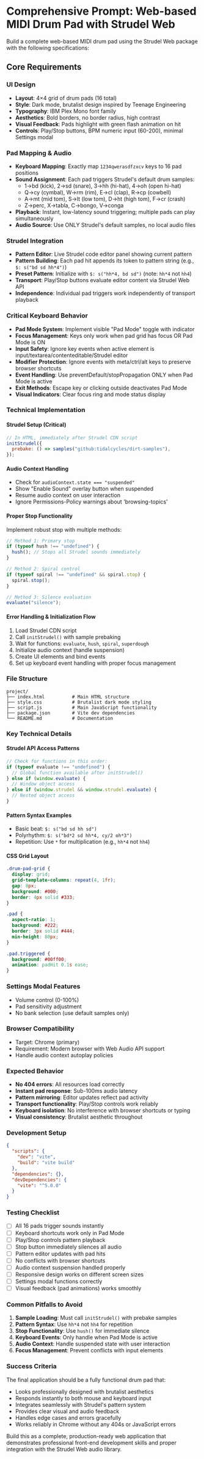 # Comprehensive Prompt: Web-based MIDI Drum Pad with Strudel Web

Build a complete web-based MIDI drum pad using the Strudel Web package with the following specifications:

## Core Requirements

### UI Design

- **Layout**: 4×4 grid of drum pads (16 total)
- **Style**: Dark mode, brutalist design inspired by Teenage Engineering
- **Typography**: IBM Plex Mono font family
- **Aesthetics**: Bold borders, no border radius, high contrast
- **Visual Feedback**: Pads highlight with green flash animation on hit
- **Controls**: Play/Stop buttons, BPM numeric input (60-200), minimal Settings modal

### Pad Mapping & Audio

- **Keyboard Mapping**: Exactly map `1234qwerasdfzxcv` keys to 16 pad positions
- **Sound Assignment**: Each pad triggers Strudel's default drum samples:
  - 1→bd (kick), 2→sd (snare), 3→hh (hi-hat), 4→oh (open hi-hat)
  - Q→cy (cymbal), W→rm (rim), E→cl (clap), R→cp (cowbell)
  - A→mt (mid tom), S→lt (low tom), D→ht (high tom), F→cr (crash)
  - Z→perc, X→tabla, C→bongo, V→conga
- **Playback**: Instant, low-latency sound triggering; multiple pads can play simultaneously
- **Audio Source**: Use ONLY Strudel's default samples, no local audio files

### Strudel Integration

- **Pattern Editor**: Live Strudel code editor panel showing current pattern
- **Pattern Building**: Each pad hit appends its token to pattern string (e.g., `$: s("bd sd hh*4")`)
- **Preset Pattern**: Initialize with `$: s("hh*4, bd sd")` (note: `hh*4` not `hh4`)
- **Transport**: Play/Stop buttons evaluate editor content via Strudel Web API
- **Independence**: Individual pad triggers work independently of transport playback

### Critical Keyboard Behavior

- **Pad Mode System**: Implement visible "Pad Mode" toggle with indicator
- **Focus Management**: Keys only work when pad grid has focus OR Pad Mode is ON
- **Input Safety**: Ignore key events when active element is input/textarea/contenteditable/Strudel editor
- **Modifier Protection**: Ignore events with meta/ctrl/alt keys to preserve browser shortcuts
- **Event Handling**: Use preventDefault/stopPropagation ONLY when Pad Mode is active
- **Exit Methods**: Escape key or clicking outside deactivates Pad Mode
- **Visual Indicators**: Clear focus ring and mode status display

### Technical Implementation

#### Strudel Setup (Critical)

```javascript
// In HTML, immediately after Strudel CDN script
initStrudel({
  prebake: () => samples("github:tidalcycles/dirt-samples"),
});
```

#### Audio Context Handling

- Check for `audioContext.state === "suspended"`
- Show "Enable Sound" overlay button when suspended
- Resume audio context on user interaction
- Ignore Permissions-Policy warnings about 'browsing-topics'

#### Proper Stop Functionality

Implement robust stop with multiple methods:

```javascript
// Method 1: Primary stop
if (typeof hush !== "undefined") {
  hush(); // Stops all Strudel sounds immediately
}

// Method 2: Spiral control
if (typeof spiral !== "undefined" && spiral.stop) {
  spiral.stop();
}

// Method 3: Silence evaluation
evaluate("silence");
```

#### Error Handling & Initialization Flow

1. Load Strudel CDN script
2. Call `initStrudel()` with sample prebaking
3. Wait for functions: `evaluate`, `hush`, `spiral`, `superdough`
4. Initialize audio context (handle suspension)
5. Create UI elements and bind events
6. Set up keyboard event handling with proper focus management

### File Structure

```
project/
├── index.html          # Main HTML structure
├── style.css           # Brutalist dark mode styling
├── script.js           # Main JavaScript functionality
├── package.json        # Vite dev dependencies
└── README.md           # Documentation
```

### Key Technical Details

#### Strudel API Access Patterns

```javascript
// Check for functions in this order:
if (typeof evaluate !== "undefined") {
  // Global function available after initStrudel()
} else if (window.evaluate) {
  // Window object access
} else if (window.strudel && window.strudel.evaluate) {
  // Nested object access
}
```

#### Pattern Syntax Examples

- Basic beat: `$: s("bd sd hh sd")`
- Polyrhythm: `$: s("bd*2 sd hh*4, cy/2 oh*3")`
- Repetition: Use `*` for multiplication (e.g., `hh*4` not `hh4`)

#### CSS Grid Layout

```css
.drum-pad-grid {
  display: grid;
  grid-template-columns: repeat(4, 1fr);
  gap: 8px;
  background: #000;
  border: 4px solid #333;
}

.pad {
  aspect-ratio: 1;
  background: #222;
  border: 3px solid #444;
  min-height: 80px;
}

.pad.triggered {
  background: #00ff00;
  animation: padHit 0.1s ease;
}
```

### Settings Modal Features

- Volume control (0-100%)
- Pad sensitivity adjustment
- No bank selection (use default samples only)

### Browser Compatibility

- Target: Chrome (primary)
- Requirement: Modern browser with Web Audio API support
- Handle audio context autoplay policies

### Expected Behavior

- **No 404 errors**: All resources load correctly
- **Instant pad response**: Sub-100ms audio latency
- **Pattern mirroring**: Editor updates reflect pad activity
- **Transport functionality**: Play/Stop controls work reliably
- **Keyboard isolation**: No interference with browser shortcuts or typing
- **Visual consistency**: Brutalist aesthetic throughout

### Development Setup

```json
{
  "scripts": {
    "dev": "vite",
    "build": "vite build"
  },
  "dependencies": {},
  "devDependencies": {
    "vite": "^5.0.0"
  }
}
```

### Testing Checklist

- [ ] All 16 pads trigger sounds instantly
- [ ] Keyboard shortcuts work only in Pad Mode
- [ ] Play/Stop controls pattern playback
- [ ] Stop button immediately silences all audio
- [ ] Pattern editor updates with pad hits
- [ ] No conflicts with browser shortcuts
- [ ] Audio context suspension handled properly
- [ ] Responsive design works on different screen sizes
- [ ] Settings modal functions correctly
- [ ] Visual feedback (pad animations) works smoothly

### Common Pitfalls to Avoid

1. **Sample Loading**: Must call `initStrudel()` with prebake samples
2. **Pattern Syntax**: Use `hh*4` not `hh4` for repetition
3. **Stop Functionality**: Use `hush()` for immediate silence
4. **Keyboard Events**: Only handle when Pad Mode is active
5. **Audio Context**: Handle suspended state with user interaction
6. **Focus Management**: Prevent conflicts with input elements

### Success Criteria

The final application should be a fully functional drum pad that:

- Looks professionally designed with brutalist aesthetics
- Responds instantly to both mouse and keyboard input
- Integrates seamlessly with Strudel's pattern system
- Provides clear visual and audio feedback
- Handles edge cases and errors gracefully
- Works reliably in Chrome without any 404s or JavaScript errors

Build this as a complete, production-ready web application that demonstrates professional front-end development skills and proper integration with the Strudel Web audio library.
